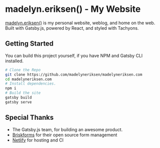 madelyn.eriksen() - My Website
======

[madelyn.eriksen()](https://www.madelyneriksen.com) is my personal website, weblog, and home on the web. Built with Gatsby.js, powered by React, and styled with Tachyons.

## Getting Started

You can build this project yourself, if you have NPM and Gatsby CLI installed.

```bash
# Clone the Repo
git clone https://github.com/madelyneriksen/madelyneriksen.com
cd madelyneriksen.com
# Install dependencies.
npm i
# Build the site
gatsby build
gatsby serve
```

## Special Thanks

* The Gatsby.js team, for building an awesome product.
* [Briskforms](https://www.briskforms.com/) for their open source form management
* [Netlify](https://netlify.com/) for hosting and CI
